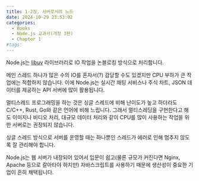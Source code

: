 ```yaml
---
title: 1-2장. 서버로서의 노드
date: 2024-10-29 23:53:02
categories:
  - Books
  - Node.js 교과서(개정 3판)
  - Chapter 1
#tags:
---
```

Node.js는 [libuv](https://github.com/libuv/libuv) 라이브러리로 IO 작업을 논블로킹 방식으로 처리합니다.

메인 스레드 하나가 많은 수의 IO를 혼자서(?) 감당할 수도 있겠지만 CPU 부하가 큰 작업에는 적합하지 않습니다. 이에 Node.js는 실시간 채팅 서비스나 주식 차트, JSON 데이터를 제공하는 API 서버에 많이 활용됩니다.

멀티스레드 프로그래밍을 하는 것은 싱글 스레드에 비해 난이도가 높고 하더라도 C/C++, Rust, Go와 같은 언어에 비해 느립니다. 그래서 멀티스레딩을 구현한다고 해도 이미지나 비디오 처리, 대규모 데이터 처리와 같이 CPU를 많이 사용하는 작업을 위한 서버로는 권장되지 않습니다.

싱글 스레드 방식으로 서버를 운영할 때는 하나뿐인 스레드가 에러로 인해 멈추지 않도록 잘 관리해야 합니다.

Node.js는 웹 서버가 내장되어 있어서 입문이 쉽고(물론 규모가 커진다면 Nginx, Apache 등으로 갈아타야 하지만) 자바스크립트를 사용하기 때문에 생산성이 중요한 기업이 흔히 채택됩니다.
